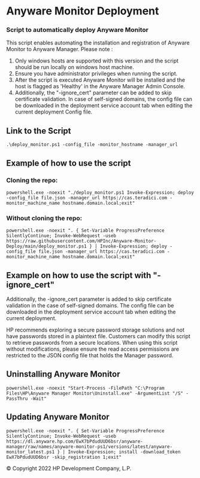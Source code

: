 # Anyware Monitor Deployment

### Script to automatically deploy Anyware Monitor

This script enables automating the installation and registration of Anyware Monitor to Anyware Manager. Please note :

1. Only windows hosts are supported with this version and the script should be run locally on windows host machine.
2. Ensure you have administrator privileges when running the script.
3. After the script is executed Anyware Monitor will be installed and the host is flagged as 'Healthy' in the Anyware Manager Admin Console.
4. Additionally, the "-ignore_cert" parameter can be added to skip certificate validation. In case of self-signed domains, the config file can be downloaded in the deployment service account tab when editing the current deployment Config file.

## Link to the Script

```
.\deploy_monitor.ps1 -config_file -monitor_hostname -manager_url
```

## Example of how to use the script

### Cloning the repo:
```
powershell.exe -noexit "./deploy_monitor.ps1 Invoke-Expression; deploy -config_file file.json -manager_url https://cas.teradici.com -monitor_machine_name hostname.domain.local;exit"
```
### Without cloning the repo:
```
powershell.exe -noexit ". { Set-Variable ProgressPreference SilentlyContinue; Invoke-WebRequest -useb https://raw.githubusercontent.com/HPInc/Anyware-Monitor-Deploy/main/deploy_monitor.ps1 } | Invoke-Expression; deploy -config_file file.json -manager_url https://cas.teradici.com -monitor_machine_name hostname.domain.local;exit"
```

## Example on how to use the script with "-ignore_cert"

Additionally, the -ignore_cert parameter is added to skip certificate validation in the case of self-signed domains. The config file can be downloaded in the deployment service account tab when editing the current deployment.

HP recommends exploring a secure password storage solutions and not have passwords stored in a plaintext file. Customers can modify this script to retrieve passwords from a secure locations. When using this script without modifications, please ensure the read access permissions are restricted to the JSON config file that holds the Manager password.

## Uninstalling Anyware Monitor
```
powershell.exe -noexit "Start-Process -FilePath "C:\Program Files\HP\Anyware Manager Monitor\Uninstall.exe" -ArgumentList "/S" -PassThru -Wait"
```
## Updating Anyware Monitor
```
powershell.exe -noexit ". { Set-Variable ProgressPreference SilentlyContinue; Invoke-WebRequest -useb https://dl.anyware.hp.com/EwX7bPdudUUD6bsr/anyware-manager/raw/names/anyware-monitor-ps1/versions/latest/anyware-monitor_latest.ps1 } | Invoke-Expression; install -download_token EwX7bPdudUUD6bsr -skip_registration 1;exit"
```

© Copyright 2022 HP Development Company, L.P.
